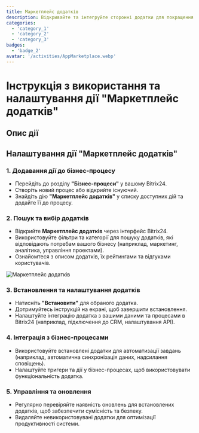 ```yaml
---
title: Маркетплейс додатків
description: Відкривайте та інтегруйте сторонні додатки для покращення вашого бізнесу.
categories: 
  - 'category_1'
  - 'category_2'
  - 'category_3'
badges:
  - 'badge_2'
avatar: '/activities/AppMarketplace.webp'
---
```

# Інструкція з використання та налаштування дії "Маркетплейс додатків"

## Опис дії

## **Налаштування дії "Маркетплейс додатків"**

### 1. Додавання дії до бізнес-процесу
- Перейдіть до розділу **"Бізнес-процеси"** у вашому Bitrix24.
- Створіть новий процес або відкрийте існуючий.
- Знайдіть дію **"Маркетплейс додатків"** у списку доступних дій та додайте її до процесу.

### 2. Пошук та вибір додатків
- Відкрийте **Маркетплейс додатків** через інтерфейс Bitrix24.
- Використовуйте фільтри та категорії для пошуку додатків, які відповідають потребам вашого бізнесу (наприклад, маркетинг, аналітика, управління проектами).
- Ознайомтеся з описом додатків, їх рейтингами та відгуками користувачів.

![Маркетплейс додатків](/activities/AppMarketplace.webp)

### 3. Встановлення та налаштування додатків
- Натисніть **"Встановити"** для обраного додатка.
- Дотримуйтесь інструкцій на екрані, щоб завершити встановлення.
- Налаштуйте інтеграцію додатка з вашими даними та процесами в Bitrix24 (наприклад, підключення до CRM, налаштування API).

### 4. Інтеграція з бізнес-процесами
- Використовуйте встановлені додатки для автоматизації завдань (наприклад, автоматична синхронізація даних, надсилання сповіщень).
- Налаштуйте тригери та дії у бізнес-процесах, щоб використовувати функціональність додатка.

### 5. Управління та оновлення
- Регулярно перевіряйте наявність оновлень для встановлених додатків, щоб забезпечити сумісність та безпеку.
- Видаляйте невикористовувані додатки для оптимізації продуктивності системи.